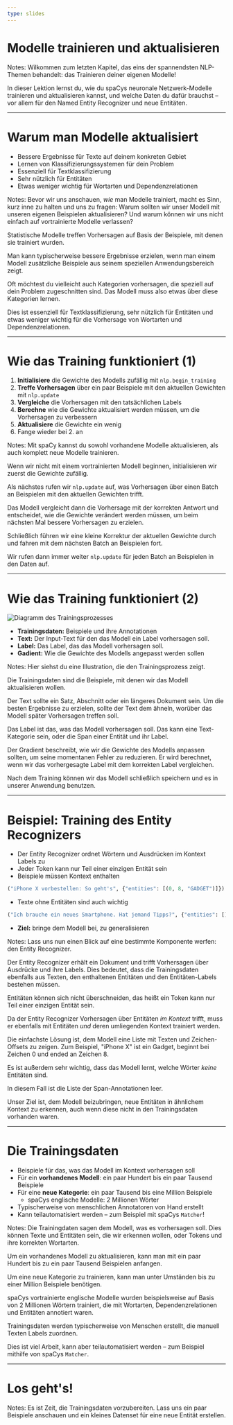 ```yaml
---
type: slides
---
```


# Modelle trainieren und aktualisieren

Notes: Wilkommen zum letzten Kapitel, das eins der spannendsten NLP-Themen
behandelt: das Trainieren deiner eigenen Modelle!

In dieser Lektion lernst du, wie du spaCys neuronale Netzwerk-Modelle trainieren
und aktualisieren kannst, und welche Daten du dafür brauchst – vor allem für den
Named Entity Recognizer und neue Entitäten.

---

# Warum man Modelle aktualisiert

- Bessere Ergebnisse für Texte auf deinem konkreten Gebiet
- Lernen von Klassifizierungssystemen für dein Problem
- Essenziell für Textklassifizierung
- Sehr nützlich für Entitäten
- Etwas weniger wichtig für Wortarten und Dependenzrelationen

Notes: Bevor wir uns anschauen, _wie_ man Modelle trainiert, macht es Sinn, kurz
inne zu halten und uns zu fragen: Warum sollten wir unser Modell mit unseren
eigenen Beispielen aktualisieren? Und warum können wir uns nicht einfach auf
vortrainierte Modelle verlassen?

Statistische Modelle treffen Vorhersagen auf Basis der Beispiele, mit denen sie
trainiert wurden.

Man kann typischerweise bessere Ergebnisse erzielen, wenn man einem Modell
zusätzliche Beispiele aus seinem speziellen Anwendungsbereich zeigt.

Oft möchtest du vielleicht auch Kategorien vorhersagen, die speziell auf dein
Problem zugeschnitten sind. Das Modell muss also etwas über diese Kategorien
lernen.

Dies ist essenziell für Textklassifizierung, sehr nützlich für Entitäten und
etwas weniger wichtig für die Vorhersage von Wortarten und Dependenzrelationen.

---

# Wie das Training funktioniert (1)

1. **Initialisiere** die Gewichte des Modells zufällig mit `nlp.begin_training`
2. **Treffe Vorhersagen** über ein paar Beispiele mit den aktuellen Gewichten
   mit `nlp.update`
3. **Vergleiche** die Vorhersagen mit den tatsächlichen Labels
4. **Berechne** wie die Gewichte aktualisiert werden müssen, um die Vorhersagen
   zu verbessern
5. **Aktualisiere** die Gewichte ein wenig
6. Fange wieder bei 2. an

Notes: Mit spaCy kannst du sowohl vorhandene Modelle aktualisieren, als auch
komplett neue Modelle trainieren.

Wenn wir nicht mit einem vortrainierten Modell beginnen, initialisieren wir
zuerst die Gewichte zufällig.

Als nächstes rufen wir `nlp.update` auf, was Vorhersagen über einen Batch an
Beispielen mit den aktuellen Gewichten trifft.

Das Modell vergleicht dann die Vorhersage mit der korrekten Antwort und
entscheidet, wie die Gewichte verändert werden müssen, um beim nächsten Mal
bessere Vorhersagen zu erzielen.

Schließlich führen wir eine kleine Korrektur der aktuellen Gewichte durch und
fahren mit dem nächsten Batch an Beispielen fort.

Wir rufen dann immer weiter `nlp.update` für jeden Batch an Beispielen in den
Daten auf.

---

# Wie das Training funktioniert (2)

<img src="/training_de.png" alt="Diagramm des Trainingsprozesses" />

- **Trainingsdaten:** Beispiele und ihre Annotationen
- **Text:** Der Input-Text für den das Modell ein Label vorhersagen soll.
- **Label:** Das Label, das das Modell vorhersagen soll.
- **Gadient:** Wie die Gewichte des Modells angepasst werden sollen

Notes: Hier siehst du eine Illustration, die den Trainingsprozess zeigt.

Die Trainingsdaten sind die Beispiele, mit denen wir das Modell aktualisieren
wollen.

Der Text sollte ein Satz, Abschnitt oder ein längeres Dokument sein. Um die
besten Ergebnisse zu erzielen, sollte der Text dem ähneln, worüber das Modell
später Vorhersagen treffen soll.

Das Label ist das, was das Modell vorhersagen soll. Das kann eine Text-Kategorie
sein, oder die Span einer Entität und ihr Label.

Der Gradient beschreibt, wie wir die Gewichte des Modells anpassen sollten, um
seine momentanen Fehler zu reduzieren. Er wird berechnet, wenn wir das
vorhergesagte Label mit dem korrekten Label vergleichen.

Nach dem Training können wir das Modell schließlich speichern und es in unserer
Anwendung benutzen.

---

# Beispiel: Training des Entity Recognizers

- Der Entity Recognizer ordnet Wörtern und Ausdrücken im Kontext Labels zu
- Jeder Token kann nur Teil einer einzigen Entität sein
- Beispiele müssen Kontext enthalten

```python
("iPhone X vorbestellen: So geht's", {"entities": [(0, 8, "GADGET")]})
```

- Texte ohne Entitäten sind auch wichtig

```python
("Ich brauche ein neues Smartphone. Hat jemand Tipps?", {"entities": []})
```

- **Ziel:** bringe dem Modell bei, zu generalisieren

Notes: Lass uns nun einen Blick auf eine bestimmte Komponente werfen: den Entity
Recognizer.

Der Entity Recognizer erhält ein Dokument und trifft Vorhersagen über Ausdrücke
und ihre Labels. Dies bedeutet, dass die Trainingsdaten ebenfalls aus Texten,
den enthaltenen Entitäten und den Entitäten-Labels bestehen müssen.

Entitäten können sich nicht überschneiden, das heißt ein Token kann nur Teil
einer einzigen Entität sein.

Da der Entity Recognizer Vorhersagen über Entitäten _im Kontext_ trifft, muss er
ebenfalls mit Entitäten _und_ deren umliegenden Kontext trainiert werden.

Die einfachste Lösung ist, dem Modell eine Liste mit Texten und Zeichen-Offsets
zu zeigen. Zum Beispiel, "iPhone X" ist ein Gadget, beginnt bei Zeichen 0 und
ended an Zeichen 8.

Es ist außerdem sehr wichtig, dass das Modell lernt, welche Wörter _keine_
Entitäten sind.

In diesem Fall ist die Liste der Span-Annotationen leer.

Unser Ziel ist, dem Modell beizubringen, neue Entitäten in ähnlichem Kontext zu
erkennen, auch wenn diese nicht in den Trainingsdaten vorhanden waren.

---

# Die Trainingsdaten

- Beispiele für das, was das Modell im Kontext vorhersagen soll
- Für ein **vorhandenes Modell**: ein paar Hundert bis ein paar Tausend
  Beispiele
- Für eine **neue Kategorie**: ein paar Tausend bis eine Million Beispiele
  - spaCys englische Modelle: 2 Millionen Wörter
- Typischerweise von menschlichen Annotatoren von Hand erstellt
- Kann teilautomatisiert werden – zum Beispiel mit spaCys `Matcher`!

Notes: Die Trainingdaten sagen dem Modell, was es vorhersagen soll. Dies können
Texte und Entitäten sein, die wir erkennen wollen, oder Tokens und ihre
korrekten Wortarten.

Um ein vorhandenes Modell zu aktualisieren, kann man mit ein paar Hundert bis zu
ein paar Tausend Beispielen anfangen.

Um eine neue Kategorie zu trainieren, kann man unter Umständen bis zu einer
Million Beispiele benötigen.

spaCys vortrainierte englische Modelle wurden beispielsweise auf Basis von 2
Millionen Wörtern trainiert, die mit Wortarten, Dependenzrelationen und
Entitäten annotiert waren.

Trainingsdaten werden typischerweise von Menschen erstellt, die manuell Texten
Labels zuordnen.

Dies ist viel Arbeit, kann aber teilautomatisiert werden – zum Beispiel mithilfe
von spaCys `Matcher`.

---

# Los geht's!

Notes: Es ist Zeit, die Trainingsdaten vorzubereiten. Lass uns ein paar
Beispiele anschauen und ein kleines Datenset für eine neue Entität erstellen.
